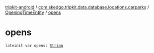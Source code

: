 [tripkit-android](../../index.md) / [com.skedgo.tripkit.data.database.locations.carparks](../index.md) / [OpeningTimeEntity](index.md) / [opens](./opens.md)

# opens

`lateinit var opens: `[`String`](https://kotlinlang.org/api/latest/jvm/stdlib/kotlin/-string/index.html)